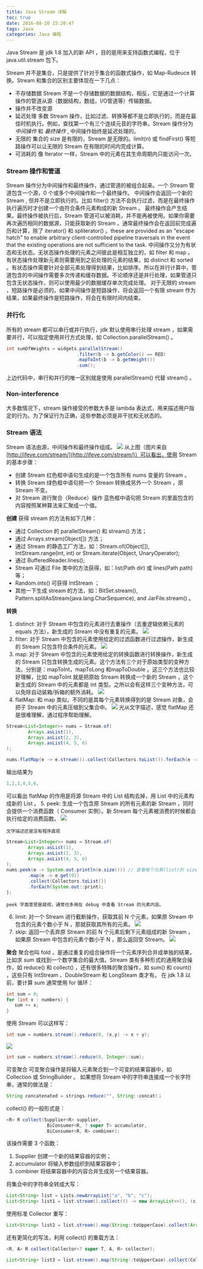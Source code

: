 ```yaml
---
title: Java Stream 详解
toc: true
date: 2016-08-20 15:20:47
tags: Java
categories: Java 编程
---
```


Java Stream 是 jdk 1.8 加入的新 API ，目的是用来支持函数式编程，位于 java.util.stream 包下。

Stream 并不是集合，只是提供了针对于集合的函数式操作，如 Map-Rudeuce 转换。Stream 和集合的区别主要体现在一下几点：
* 不存储数据
  Stream 不是一个存储数据的数据结构，相反，它是通过一个计算操作的管道从源（数据结构，数组，I/O管道等）传输数据。
* 操作并不改变源
* 延迟处理
  多数 Stream 操作，比如过滤、转换等都不是立即执行的，而是在最佳时机执行。例如，查找第一个有三个连续元音的字符串，Stream 操作分为 *中间操作* 和 *最终操作* , 中间操作始终是延迟处理的。
* 无限的
  集合的 size 是有限的，Stream 是无限的。limit(n) 或 findFirst() 等短路操作可以让无限的 Stream 在有限的时间内完成计算。
* 可消耗的
  像 Iterator 一样，Stream 中的元素在其生命周期内只能访问一次。




### Stream 操作和管道
Stream 操作分为中间操作和最终操作，通过管道的被组合起来。一个 Stream 管道包含一个源，0 个或多个中间操作和一个最终操作。
中间操作会返回一个新的 Stream , 但并不是立即执行的。比如 filter() 方法不会执行过滤，而是在最终操作执行遍历时才创建一个由符合条件元素构成的新 Stream 。
最终操作会产生结果。最终操作被执行后，Stream 管道可以被消耗，并不能再被使用。如果你需要再次遍历相同的数据源，只能获取新的 Stream 。通常最终操作会在返回前完成遍历和计算，除了 iterator() 和 spliterator() 。these are provided as an "escape hatch" to enable arbitrary client-controlled pipeline traversals in the event that the existing operations are not sufficient to the task.
中间操作又分为有状态和无状态。无状态操作处理的元素之间彼此是相互独立的，如 filter 和 map 。有状态操作处理新元素则需要用到之前处理的元素的结果，如 distinct 和 sorted 。有状态操作需要针对全部元素处理得到结果，比如排序。所以在并行计算中，管道包含的中间操作需要多次传递和缓存数据。不论顺序还是并行处理，如果管道只包含无状态操作，则可以使用最少的数据缓存单次完成处理。
对于无限的 stream ，短路操作是必须的。如果中间操作是短路操作，将会返回一个有限 stream 作为结果，如果最终操作是短路操作，将会在有限时间内结束。

### 并行化
所有的 stream 都可以串行或并行执行，jdk 默认使用串行处理 stream ，如果需要并行，可以指定使用并行方式处理，如 Collection.parallelStream() 。
```java
int sumOfWeights = widgets.parallelStream()
                          .filter(b -> b.getColor() == RED)
                          .mapToInt(b -> b.getWeight())
                          .sum();
```
上边代码中，串行和并行的唯一区别就是使用 parallelStream() 代替 stream() 。


### Non-interference
大多数情况下，stream 操作接受的参数大多是 lambda 表达式，用来描述用户指定的行为。为了保证行为正确，这些参数必须是非干扰和无状态的。

### Stream 语法
Stream 语法由源，中间操作和最终操作组成。
![](http://7xqgix.com1.z0.glb.clouddn.com/stream.jpg)
从上图（图片来自[http://ifeve.com/stream/](http://ifeve.com/stream/)）可以看出，使用 Stream 的基本步骤：
* 创建 Stream
  红色框中语句生成的是一个包含所有 nums 变量的 Stream 。
* 转换 Stream
  绿色框中语句把一个 Stream 转换成另外一个 Stream ，原 Stream 不变。
* 对 Stream 进行聚合（Reduce）操作
  蓝色框中语句把 Stream 的里面包含的内容按照某种算法来汇聚成一个值。

**创建**
获得 stream 的方法有如下几种：
* 通过 Collection 的 parallelStream() 和 stream() 方法；
* 通过 Arrays.stream(Object[]) 方法；
* 通过 Stream 的静态工厂方法，如：Stream.of(Object[]), IntStream.range(int, int) or Stream.iterate(Object, UnaryOperator);
* 通过 BufferedReader.lines();
* Stream<Path> 可通过 File 类中的方法获得，如：list(Path dir) 或 lines(Path path) 等；
* Random.ints() 可获得 IntStream ；
* 其他一下生成 stream 的方法，如：BitSet.stream(), Pattern.splitAsStream(java.lang.CharSequence), and JarFile.stream() 。

**转换**
1. distinct:
对于 Stream 中包含的元素进行去重操作（去重逻辑依赖元素的 equals 方法），新生成的 Stream 中没有重复的元素。
![](http://7xqgix.com1.z0.glb.clouddn.com/distinct.jpg)
2. filter:
对于 Stream 中包含的元素使用给定的过滤函数进行过滤操作，新生成的 Stream 只包含符合条件的元素。
![](http://7xqgix.com1.z0.glb.clouddn.com/filter.jpg)
3. map:
对于 Stream 中包含的元素使用给定的转换函数进行转换操作，新生成的 Stream 只包含转换生成的元素。这个方法有三个对于原始类型的变种方法，分别是：mapToInt，mapToLong 和mapToDouble 。这三个方法也比较好理解，比如 mapToInt 就是把原始 Stream 转换成一个新的 Stream ，这个新生成的 Stream 中的元素都是 int 类型。之所以会有这样三个变种方法，可以免除自动装箱/拆箱的额外消耗。
![](http://7xqgix.com1.z0.glb.clouddn.com/map.jpg)
4. flatMap:
和 map 类似，不同的是其每个元素转换得到的是 Stream 对象，会把子 Stream 中的元素压缩到父集合中。
![](http://7xqgix.com1.z0.glb.clouddn.com/flatMap.jpg)
光从文字描述，感觉 flatMap 还是很难理解，通过程序帮助理解。
```java
Stream<List<Integer>> nums = Stream.of(
        Arrays.asList(1),
        Arrays.asList(2, 3),
        Arrays.asList(4, 5, 6)
);

nums.flatMap(e -> e.stream()).collect(Collectors.toList()).forEach(e -> System.out.print(e + ","));
```
  输出结果为
```java
1,2,3,4,5,6,
```
  可以看出 flatMap 的作用是将源 Stream 中的 List 结构去掉，用 List 中的元素构成新的 List 。
5. peek:
生成一个包含原 Stream 的所有元素的新 Stream ，同时会提供一个消费函数（ Consumer 实例）。新 Stream 每个元素被消费的时候都会执行给定的消费函数。
![](http://7xqgix.com1.z0.glb.clouddn.com/peek.jpg)

    文字描述还是没有程序直观
```java
Stream<List<Integer>> nums = Stream.of(
        Arrays.asList(1),
        Arrays.asList(2, 3),
        Arrays.asList(4, 5, 6)
);
nums.peek(e -> System.out.println(e.size())) // 查看每个元素(list)的 size
        .map(e -> e.get(0))
        .collect(Collectors.toList())
        .forEach(System.out::print);
);
```
    peek 字面意思是窥视，通常也多用在 debug 中查看 Stream 的元素内容。
6. limit:
对一个 Stream 进行截断操作，获取其前 N 个元素，如果原 Stream 中包含的元素个数小于 N ，那就获取其所有的元素。
![](http://7xqgix.com1.z0.glb.clouddn.com/limit.jpg)
7. skip:
返回一个丢弃原 Stream 的前 N 个元素后剩下元素组成的新 Stream ，如果原 Stream 中包含的元素个数小于 N ，那么返回空 Stream。
![](http://7xqgix.com1.z0.glb.clouddn.com/skip.jpg)

**聚合**
聚合也叫 fold ，是通过重复的组合操作将一个元素序列合并成单独的结果，比如求 sum 或找到一个数字集合的最大值。Stream 类有多种形式的通用聚合操作，如 reduce() 和 collect() ，还有很多特殊的聚合操作，如 sum() 和 count() ，这些只有 IntStream 、DoubleStream 和 LongSteam 类才有。
在 jdk 1.8 以前，要计算 sum 通常使用 for 循环：
```java
int sum = 0;
for (int x : numbers) {
   sum += x;
}
```
使用 Stream 可以这样写：
```java
int sum = numbers.stream().reduce(0, (x,y) -> x + y);
```
![](http://7xqgix.com1.z0.glb.clouddn.com/reduce.png)
```java
int sum = numbers.stream().reduce(0, Integer::sum);
```
可变聚合
可变聚合操作是将输入元素聚合到一个可变的结果容器中，如 Collection 或 StringBuilder 。
如果想将 Stream 中的字符串连接成一个长字符串，通常的做法是：
```java
String concatenated = strings.reduce("", String::concat)；
```
collect() 的一般形式是：
```java
<R> R collect(Supplier<R> supplier,
               BiConsumer<R, ? super T> accumulator,
               BiConsumer<R, R> combiner);
```
该操作需要 3 个函数：
1. Supplier 创建一个新的结果容器的实例；
2. accumulator 将输入参数组织到结果容器中；
3. combiner 将结果容器中的内容合并生成另一个结果容器。

将集合中的字符串全转成大写：
```java
List<String> list = Lists.newArrayList("a", "b", "c");
List<String> list1 = list.stream().collect(() -> new ArrayList<>(), (c, e) -> c.add(e.toUpperCase()), (c1, c2) -> c1.addAll(c2));
```
使用标准 Collector 重写：
```java
List<String> list2 = list.stream().map(String::toUpperCase).collect(ArrayList::new, ArrayList::add, ArrayList::addAll);
```
还有更简化的写法，利用 collect() 的重载方法：
```java
<R, A> R collect(Collector<? super T, A, R> collector);
```

```java
List<String> list3 = list.stream().map(String::toUpperCase).collect(Collectors.toList());
```
